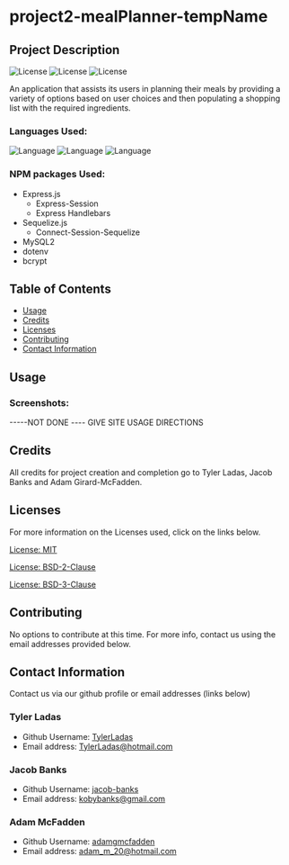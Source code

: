 # project2-mealPlanner-tempName

## Project Description

![License](https://img.shields.io/badge/License-MIT-yellow.svg "License Badge")
![License](https://img.shields.io/badge/License-BSD%202--Clause-orange.svg "License Badge")
![License](https://img.shields.io/badge/License-BSD%203--Clause-blue.svg "License Badge")

An application that assists its users in planning their meals by providing a variety of options based on user choices and then populating a shopping list with the required ingredients.

### Languages Used:

![Language](https://img.shields.io/badge/HTML-green.svg "Language Badge")
![Language](https://img.shields.io/badge/CSS-blue.svg "Language Badge")
![Language](https://img.shields.io/badge/JavaScript-green.svg "Language Badge")

### NPM packages Used:

- Express.js
  - Express-Session
  - Express Handlebars
- Sequelize.js
  - Connect-Session-Sequelize
- MySQL2
- dotenv
- bcrypt

## Table of Contents

- [Usage](#usage)
- [Credits](#credits)
- [Licenses](#licenses)
- [Contributing](#contributing)
- [Contact Information](#contact-information)

## Usage

### Screenshots:

-----NOT DONE ---- GIVE SITE USAGE DIRECTIONS

## Credits

All credits for project creation and completion go to Tyler Ladas, Jacob Banks and Adam Girard-McFadden.

## Licenses

For more information on the Licenses used, click on the links below.

[License: MIT](https://choosealicense.com/licenses/mit/)

[License: BSD-2-Clause](https://opensource.org/licenses/BSD-2-Clause)

[License: BSD-3-Clause](https://opensource.org/licenses/BSD-3-Clause)

## Contributing

No options to contribute at this time. For more info, contact us using the email addresses provided below.

## Contact Information

Contact us via our github profile or email addresses (links below)

### Tyler Ladas

- Github Username: [TylerLadas](https://github.com/TylerLadas)
- Email address: TylerLadas@hotmail.com

### Jacob Banks

- Github Username: [jacob-banks](https://github.com/jacob-banks)
- Email address: kobybanks@gmail.com

### Adam McFadden

- Github Username: [adamgmcfadden](https://github.com/adamgmcfadden)
- Email address: adam_m_20@hotmail.com
